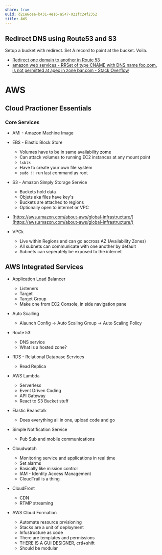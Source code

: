```yaml
---
share: true
uuid: d21e6cea-b431-4e16-a547-021fc24f2352
title: AWS
---
```

## Redirect DNS using Route53 and S3

Setup a bucket with redirect.
Set A record to point at the bucket.
Voila.

* [Redirect one domain to another in Route 53](https://aws.amazon.com/premiumsupport/knowledge-center/route-53-redirect-to-another-domain/)
* [amazon web services - RRSet of type CNAME with DNS name foo.com. is not permitted at apex in zone bar.com - Stack Overflow](https://stackoverflow.com/questions/20215729/rrset-of-type-cname-with-dns-name-foo-com-is-not-permitted-at-apex-in-zone-bar)


# AWS
Cloud Practioner Essentials
---------------------------

### Core Services

*   AMI - Amazon Machine Image
    
*   EBS - Elastic Block Store
    
    *   Volumes have to be in same availability zome
    *   Can attack volumes to running EC2 instances at any mount point
    *   `lsblk`
    *   Have to create your own file system
    *   `sudo !!` run last command as root
*   S3 - Amazon Simply Storage Service
    
    *   Buckets hold data
    *   Objets aka files have key's
    *   Buckets are attached to regions
    *   Optionally open to internet or VPC
*   [https://aws.amazon.com/about-aws/global-infrastructure/](https://aws.amazon.com/about-aws/global-infrastructure/)
    
*   VPCk
    
    *   Live within Regions and can go accross AZ (Availability Zones)
    *   All subnets can communicate with one another by default
    *   Subnets can seperately be exposed to the internet

AWS Integrated Services
-----------------------

*   Application Load Balancer
    
    *   Listeners
    *   Target
    *   Target Group
    *   Make one from EC2 Console, in side navigation pane
*   Auto Scalling
    
    *   Alaunch Config -> Auto Scaling Group -> Auto Scaling Policy
*   Route 53
    
    *   DNS service
    *   What is a hosted zone?
*   RDS - Relational Database Services
    
    *   Read Replica
*   AWS Lambda
    
    *   Serverless
    *   Event Driven Coding
    *   API Gateway
    *   React to S3 Bucket stuff
*   Elastic Beanstalk
    
    *   Does everything all in one, upload code and go
*   Simple Notification Service
    
    *   Pub Sub and mobile communications
*   Cloudwatch
    
    *   Monitoring service and applications in real time
    *   Set alarms
    *   Basically like mission control
    *   IAM - Identity Access Management
    *   CloudTrail is a thing
*   CloudFront
    
    *   CDN
    *   RTMP streaming
*   AWS Cloud Formation
    
    *   Automate resource prvisioning
    *   Stacks are a unit of deployment
    *   Infustructure as code
    *   There are templates and permissions
    *   THERE IS A GUI DESIGNER, crtl+shift
    *   Should be modular
